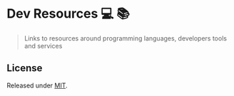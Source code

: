 # Dev Resources 💻 📚
> Links to resources around programming languages, developers tools and services


## License

Released under [MIT](/LICENSE).
